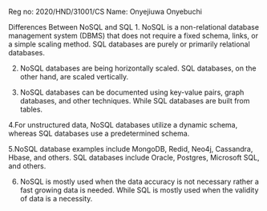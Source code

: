 Reg no: 2020/HND/31001/CS
Name: Onyejiuwa Onyebuchi

Differences Between NoSQL and SQL 1. NoSQL is a non-relational database management system (DBMS) that does not require a fixed schema, links, or a simple scaling method. SQL databases are purely or primarily relational databases.


2. NoSQL databases are being horizontally scaled. SQL databases, on the other hand, are scaled vertically.


3. NoSQL databases can be documented using key-value pairs, graph databases, and other techniques. While SQL databases are built from tables.


4.For unstructured data, NoSQL databases utilize a dynamic schema, whereas SQL databases use a predetermined schema.


5.NoSQL database examples include MongoDB, Redid, Neo4j, Cassandra, Hbase, and others. SQL databases include Oracle, Postgres, Microsoft SQL, and others.

6. NoSQL is mostly used when the data accuracy is not necessary rather a fast growing data is needed. While SQL is mostly used when the validity of data is a necessity.
